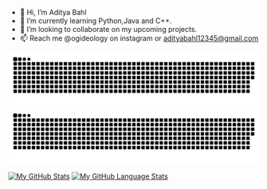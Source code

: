 - 👋 Hi, I’m Aditya Bahl
- 🌱 I’m currently learning Python,Java and C++.
- 💞️ I’m looking to collaborate on my upcoming projects.
- 📫 Reach me @ogideology on instagram or adityabahl12345@gmail.com

<!---
AdityaBahl/AdityaBahl is a ✨ special ✨ repository because its `README.md` (this file) appears on your GitHub profile.
You can click the Preview link to take a look at your changes.
--->
![github contribution grid snake animation](https://raw.githubusercontent.com/AdityaBahl/AdityaBahl/output/github-contribution-grid-snake-dark.svg#gh-dark-mode-only)![github contribution grid snake animation](https://raw.githubusercontent.com/AdityaBahl/AdityaBahl/output/github-contribution-grid-snake.svg#gh-light-mode-only)


[![My GitHub Stats](https://github-readme-stats.vercel.app/api/?username=adityabahl&count_private=true&theme=tokyonight&showicons=true)]()
[![My GitHub Language Stats](https://github-readme-stats.vercel.app/api/top-langs/?username=adityabahl&langs_count=5&theme=tokyonight)]()
